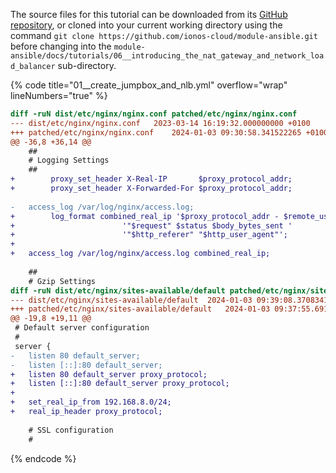 The source files for this tutorial can be downloaded from its [GitHub repository](https://github.com/ionos-cloud/module-ansible/tree/master/docs/), or cloned into your current working directory using the command `git clone https://github.com/ionos-cloud/module-ansible.git` before changing into the `module-ansible/docs/tutorials/06__introducing_the_nat_gateway_and_network_load_balancer` sub-directory.

{% code title="01__create_jumpbox_and_nlb.yml" overflow="wrap" lineNumbers="true" %}
```patch
diff -ruN dist/etc/nginx/nginx.conf patched/etc/nginx/nginx.conf
--- dist/etc/nginx/nginx.conf	2023-03-14 16:19:32.000000000 +0100
+++ patched/etc/nginx/nginx.conf	2024-01-03 09:30:58.341522265 +0100
@@ -36,8 +36,14 @@
 	##
 	# Logging Settings
 	##
+        proxy_set_header X-Real-IP       $proxy_protocol_addr;
+        proxy_set_header X-Forwarded-For $proxy_protocol_addr;
 
-	access_log /var/log/nginx/access.log;
+        log_format combined_real_ip '$proxy_protocol_addr - $remote_user [$time_local] '
+                        '"$request" $status $body_bytes_sent '
+                        '"$http_referer" "$http_user_agent"';
+
+	access_log /var/log/nginx/access.log combined_real_ip;
 
 	##
 	# Gzip Settings
diff -ruN dist/etc/nginx/sites-available/default patched/etc/nginx/sites-available/default
--- dist/etc/nginx/sites-available/default	2024-01-03 09:39:08.370834184 +0100
+++ patched/etc/nginx/sites-available/default	2024-01-03 09:37:55.691237318 +0100
@@ -19,8 +19,11 @@
 # Default server configuration
 #
 server {
-	listen 80 default_server;
-	listen [::]:80 default_server;
+	listen 80 default_server proxy_protocol;
+	listen [::]:80 default_server proxy_protocol;
+
+	set_real_ip_from 192.168.8.0/24;
+	real_ip_header proxy_protocol;
 
 	# SSL configuration
 	#

```
{% endcode %}